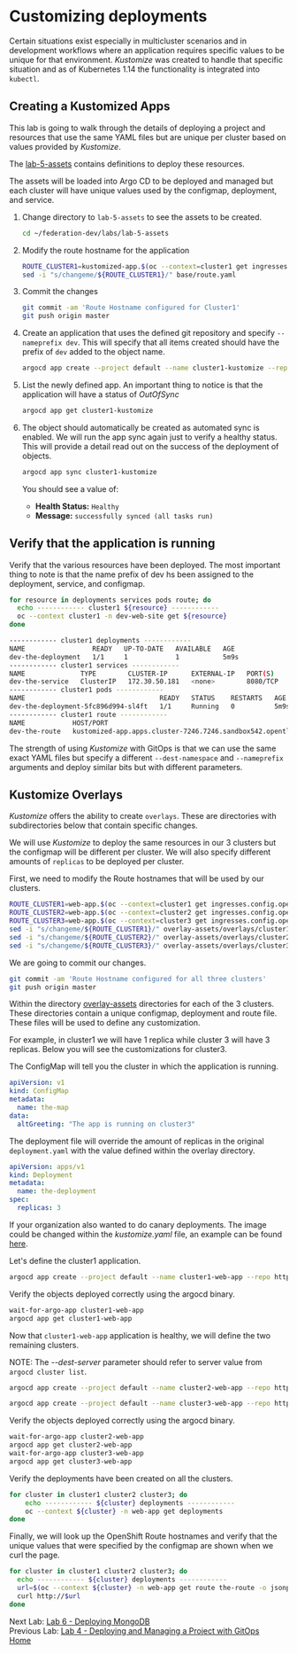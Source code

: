<a id="markdown-customizing-deployments" name="customizing-deployments"></a>
# Customizing deployments
Certain situations exist especially in multicluster scenarios and in development workflows where an application requires specific values to be unique for that environment.
*Kustomize* was created to handle that specific situation and as of Kubernetes 1.14 the functionality is integrated into `kubectl`.

<a id="markdown-creating-kustomized-apps" name="creating-kustomized-apps"></a>
## Creating a Kustomized Apps 
This lab is going to walk through the details of deploying a project and resources that use the same YAML files but are unique per cluster based on values provided by *Kustomize*.


The [lab-5-assets](./lab-5-assets/base) contains definitions to deploy these resources.

The assets will be loaded into Argo CD to be deployed and managed but each cluster will have unique values used by the configmap, deployment, and service.

1. Change directory to `lab-5-assets` to see the assets to be created.

    ~~~sh
    cd ~/federation-dev/labs/lab-5-assets
    ~~~

2. Modify the route hostname for the application

    ~~~sh
    ROUTE_CLUSTER1=kustomized-app.$(oc --context=cluster1 get ingresses.config.openshift.io cluster -o jsonpath='{ .spec.domain }')
    sed -i "s/changeme/${ROUTE_CLUSTER1}/" base/route.yaml
    ~~~
3. Commit the changes

    ~~~sh
    git commit -am 'Route Hostname configured for Cluster1'
    git push origin master
    ~~~
4. Create an application that uses the defined git repository and specify `--nameprefix dev`. This will specify that all items created should have the prefix of `dev` added to the object name.

    ~~~sh
    argocd app create --project default --name cluster1-kustomize --repo http://$(oc --context cluster1 -n gogs get route gogs -o jsonpath='{.spec.host}')/student/federation-dev.git --path labs/lab-5-assets/base --dest-server $(argocd cluster list | grep cluster1 | awk '{print $1}')  --dest-namespace dev-web-site  --revision master --nameprefix dev- --sync-policy automated
    ~~~
5. List the newly defined app. An important thing to notice is that the application will have a status of *OutOfSync*

    ~~~sh
    argocd app get cluster1-kustomize
    ~~~
6. The object should automatically be created as automated sync is enabled. We will run the app sync again just to verify a healthy status. This will provide a detail read out on the success of the deployment of objects. 

   ~~~sh
   argocd app sync cluster1-kustomize
   ~~~

   You should see a value of:
   
   * **Health Status:** `Healthy` 
   * **Message:** `successfully synced (all tasks run)`

<a id="markdown-verify-that-the-application-is-running" name="verify-that-the-application-is-running"></a>
## Verify that the application is running

Verify that the various resources have been deployed. The most important thing to note is that the name prefix of dev hs been assigned to the deployment, service, and configmap. 

~~~sh
for resource in deployments services pods route; do
  echo ------------ cluster1 ${resource} ------------
  oc --context cluster1 -n dev-web-site get ${resource}
done

------------ cluster1 deployments ------------
NAME                 READY   UP-TO-DATE   AVAILABLE   AGE
dev-the-deployment   1/1     1            1           5m9s
------------ cluster1 services ------------
NAME              TYPE        CLUSTER-IP      EXTERNAL-IP   PORT(S)    AGE
dev-the-service   ClusterIP   172.30.50.181   <none>        8080/TCP   5m10s
------------ cluster1 pods ------------
NAME                                  READY   STATUS    RESTARTS   AGE
dev-the-deployment-5fc896d994-sl4ft   1/1     Running   0          5m9s
------------ cluster1 route ------------
NAME            HOST/PORT                                                      PATH   SERVICES      PORT   TERMINATION   WILDCARD
dev-the-route   kustomized-app.apps.cluster-7246.7246.sandbox542.opentlc.com          the-service   8080                 None
~~~

The strength of using *Kustomize* with GitOps is that we can use the same exact YAML files but specify a different `--dest-namespace` and `--nameprefix` arguments and deploy similar bits but with different parameters.

<a id="markdown-kustomize-overlays" name="kustomize-overlays"></a>
## Kustomize Overlays
*Kustomize* offers the ability to create `overlays`. These are directories with subdirectories below that contain specific changes.

We will use *Kustomize* to deploy the same resources in our 3 clusters but the configmap will be different per cluster. We will also specify different amounts of `replicas` to be deployed per cluster.

First, we need to modify the Route hostnames that will be used by our clusters.

~~~sh
ROUTE_CLUSTER1=web-app.$(oc --context=cluster1 get ingresses.config.openshift.io cluster -o jsonpath='{ .spec.domain }')
ROUTE_CLUSTER2=web-app.$(oc --context=cluster2 get ingresses.config.openshift.io cluster -o jsonpath='{ .spec.domain }')
ROUTE_CLUSTER3=web-app.$(oc --context=cluster3 get ingresses.config.openshift.io cluster -o jsonpath='{ .spec.domain }')
sed -i "s/changeme/${ROUTE_CLUSTER1}/" overlay-assets/overlays/cluster1/route.yaml
sed -i "s/changeme/${ROUTE_CLUSTER2}/" overlay-assets/overlays/cluster2/route.yaml
sed -i "s/changeme/${ROUTE_CLUSTER3}/" overlay-assets/overlays/cluster3/route.yaml
~~~

We are going to commit our changes.

~~~sh
git commit -am 'Route Hostname configured for all three clusters'
git push origin master
~~~

Within the directory [overlay-assets](./lab-5-assets/overlay-assets/overlays) directories for each of the 3 clusters. These directories contain a unique configmap, deployment and route file. These files will be used to define any customization.

For example, in cluster1 we will have 1 replica while cluster 3 will have 3 replicas. Below you will see the customizations for cluster3.

The ConfigMap will tell you the cluster in which the application is running.

~~~yaml
apiVersion: v1
kind: ConfigMap
metadata:
  name: the-map
data:
  altGreeting: "The app is running on cluster3"
~~~

The deployment file will override the amount of replicas in the original `deployment.yaml` with the value defined within the overlay directory.

~~~yaml
apiVersion: apps/v1
kind: Deployment
metadata:
  name: the-deployment
spec:
  replicas: 3
~~~

If your organization also wanted to do canary deployments. The image could be changed within the *kustomize.yaml* file, an example can be found [here](https://github.com/kubernetes-sigs/kustomize/tree/master/examples/transformerconfigs#images-transformer).

Let's define the cluster1 application.

~~~sh
argocd app create --project default --name cluster1-web-app --repo http://$(oc --context cluster1 -n gogs get route gogs -o jsonpath='{.spec.host}')/student/federation-dev.git --path labs/lab-5-assets/overlay-assets/overlays/cluster1 --dest-server $(argocd cluster list | grep cluster1 | awk '{print $1}') --dest-namespace web-app --revision master --sync-policy automated
~~~

Verify the objects deployed correctly using the argocd binary.
~~~sh
wait-for-argo-app cluster1-web-app
argocd app get cluster1-web-app
~~~

Now that `cluster1-web-app` application is healthy, we will define the two remaining clusters.

NOTE: The *--dest-server* parameter should refer to server value from `argocd cluster list`.
~~~sh
argocd app create --project default --name cluster2-web-app --repo http://$(oc --context cluster1 -n gogs get route gogs -o jsonpath='{.spec.host}')/student/federation-dev.git --path labs/lab-5-assets/overlay-assets/overlays/cluster2 --dest-server $(argocd cluster list | grep cluster2 | awk '{print $1}') --dest-namespace web-app --revision master --sync-policy automated

argocd app create --project default --name cluster3-web-app --repo http://$(oc --context cluster1 -n gogs get route gogs -o jsonpath='{.spec.host}')/student/federation-dev.git --path labs/lab-5-assets/overlay-assets/overlays/cluster3 --dest-server $(argocd cluster list | grep cluster3 | awk '{print $1}') --dest-namespace web-app --revision master --sync-policy automated
~~~

Verify the objects deployed correctly using the argocd binary.
~~~sh
wait-for-argo-app cluster2-web-app
argocd app get cluster2-web-app
wait-for-argo-app cluster3-web-app
argocd app get cluster3-web-app
~~~

Verify the deployments have been created on all the clusters.

~~~sh
for cluster in cluster1 cluster2 cluster3; do
    echo ------------ ${cluster} deployments ------------
    oc --context ${cluster} -n web-app get deployments
done
~~~

Finally, we will look up the OpenShift Route hostnames and verify that the unique values that were specified by the configmap are shown when we curl the page.

~~~sh
for cluster in cluster1 cluster2 cluster3; do
  echo ------------ ${cluster} deployments ------------
  url=$(oc --context ${cluster} -n web-app get route the-route -o jsonpath='{.spec.host}')
  curl http://$url
done
~~~

Next Lab: [Lab 6 - Deploying MongoDB](./6.md)<br>
Previous Lab: [Lab 4 - Deploying and Managing a Project with GitOps](./4.md)<br>
[Home](./README.md)
